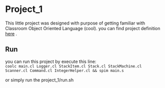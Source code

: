 # Project_1

  This little project was designed with purpose of getting familiar with Classroom Object Oriented Language (cool).
  you can find project definition [here](http://mmojtahedi.ir/images/courses/compilers/spring-97/asn1.pdf) .

## Run
  you can run this project by execute this line: <br />
  ``` coolc main.cl Logger.cl StackItem.cl Stack.cl StackMachine.cl Scanner.cl Command.cl IntegerHelper.cl && spim main.s ```
  
  or simply run the project_1/run.sh 

